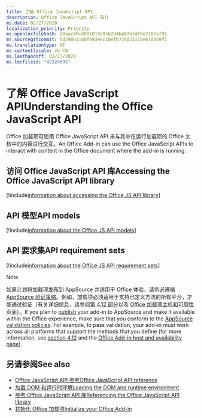 ```yaml
---
title: 了解 Office JavaScript API
description: Office JavaScript API 简介
ms.date: 02/27/2020
localization_priority: Priority
ms.openlocfilehash: 28aac00cd801019d95b2d4b487bfdf8e2187af95
ms.sourcegitcommit: 5d29801180f6939ec10efb778d2311be67d8b9f1
ms.translationtype: HT
ms.contentlocale: zh-CN
ms.lasthandoff: 02/27/2020
ms.locfileid: "42324695"
---
```

# <a name="understanding-the-office-javascript-api"></a><span data-ttu-id="89e76-103">了解 Office JavaScript API</span><span class="sxs-lookup"><span data-stu-id="89e76-103">Understanding the Office JavaScript API</span></span>

<span data-ttu-id="89e76-104">Office 加载项可使用 Office JavaScript API 来与其中在运行加载项的 Office 文档中的内容进行交互。</span><span class="sxs-lookup"><span data-stu-id="89e76-104">An Office Add-in can use the Office JavaScript APIs to interact with content in the Office document where the add-in is running.</span></span>

## <a name="accessing-the-office-javascript-api-library"></a><span data-ttu-id="89e76-105">访问 Office JavaScript API 库</span><span class="sxs-lookup"><span data-stu-id="89e76-105">Accessing the Office JavaScript API library</span></span>

[!include[information about accessing the Office JS API library](../includes/office-js-access-library.md)]

## <a name="api-models"></a><span data-ttu-id="89e76-106">API 模型</span><span class="sxs-lookup"><span data-stu-id="89e76-106">API models</span></span>

[!include[information about the Office JS API models](../includes/office-js-api-models.md)]

## <a name="api-requirement-sets"></a><span data-ttu-id="89e76-107">API 要求集</span><span class="sxs-lookup"><span data-stu-id="89e76-107">API requirement sets</span></span>

[!include[information about the Office JS API requirement sets](../includes/office-js-requirement-sets.md)]

> [!NOTE]
> <span data-ttu-id="89e76-p101">如果计划将加载项[发布](../publish/publish.md)到 AppSource 并适用于 Office 体验，请务必遵循 [AppSource 验证策略](/office/dev/store/validation-policies)。例如，加载项必须适用于支持已定义方法的所有平台，才能通过验证（有关详细信息，请参阅[第 4.12 部分](/office/dev/store/validation-policies#4-apps-and-add-ins-behave-predictably)以及 [Office 加载项主机和可用性](../overview/office-add-in-availability.md)页面）。</span><span class="sxs-lookup"><span data-stu-id="89e76-p101">If you plan to [publish](../publish/publish.md) your add-in to AppSource and make it available within the Office experience, make sure that you conform to the [AppSource validation policies](/office/dev/store/validation-policies). For example, to pass validation, your add-in must work across all platforms that support the methods that you define (for more information, see [section 4.12](/office/dev/store/validation-policies#4-apps-and-add-ins-behave-predictably) and the [Office Add-in host and availability page](../overview/office-add-in-availability.md)).</span></span> 

## <a name="see-also"></a><span data-ttu-id="89e76-110">另请参阅</span><span class="sxs-lookup"><span data-stu-id="89e76-110">See also</span></span>

- [<span data-ttu-id="89e76-111">Office JavaScript API 参考</span><span class="sxs-lookup"><span data-stu-id="89e76-111">Office JavaScript API reference</span></span>](../reference/javascript-api-for-office.md)
- [<span data-ttu-id="89e76-112">加载 DOM 和运行时环境</span><span class="sxs-lookup"><span data-stu-id="89e76-112">Loading the DOM and runtime environment</span></span>](loading-the-dom-and-runtime-environment.md)
- [<span data-ttu-id="89e76-113">参考 Office JavaScript API 库</span><span class="sxs-lookup"><span data-stu-id="89e76-113">Referencing the Office JavaScript API library</span></span>](referencing-the-javascript-api-for-office-library-from-its-cdn.md)
- [<span data-ttu-id="89e76-114">初始化 Office 加载项</span><span class="sxs-lookup"><span data-stu-id="89e76-114">Initialize your Office Add-in</span></span>](initialize-add-in.md)
